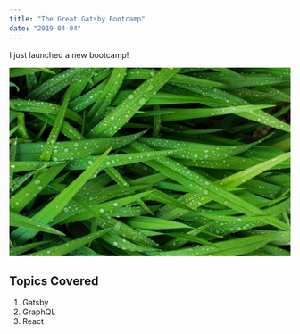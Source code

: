 ```yaml
---
title: "The Great Gatsby Bootcamp"
date: "2019-04-04"
---
```


I just launched a new bootcamp!

![Grass](./green-grasss-blades.jpg)

## Topics Covered

1. Gatsby
1. GraphQL
1. React
